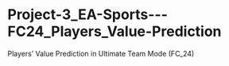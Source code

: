 # Project-3_EA-Sports---FC24_Players_Value-Prediction
Players’ Value Prediction in Ultimate Team Mode (FC_24)
